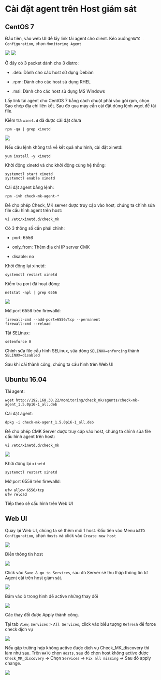 # Cài đặt agent trên Host giám sát

## CentOS 7

Đầu tiên, vào web UI để lấy link tải agent cho client. Kéo xuống `WATO - Configuration`, chọn `Monitoring Agent`

<img src="img/07.jpg">

<img src="img/08.jpg">

Ở đây có 3 packet dành cho 3 distro:

- .deb: Dành cho các host sử dụng Debian

- .rpm: Dành cho các host sử dụng RHEL

- .msi: Dành cho các host sử dụng MS Windows

Lấy link tải agent cho CentOS 7 bằng cách chuột phải vào gói rpm, chọn Sao chép địa chỉ liên kết. Sau đó qua máy cần cài đặt dùng lệnh wget để tải file.

Kiểm tra `xinet.d` đã được cài đặt chưa

```
rpm -qa | grep xinetd
```

<img src="img/09.jpg">

Nếu câu lệnh không trả về kết quả như hình, cài đặt xinetd:

```
yum install -y xinetd
```

Khởi động xinetd và cho khởi động cùng hệ thống:

```
systemctl start xinetd
systemctl enable xinetd
```

Cài đặt agent bằng lệnh:

```
rpm -ivh check-mk-agent-*
```

Để cho phép Check_MK server được truy cập vào host, chúng ta chỉnh sửa file cấu hình agent trên host:

```
vi /etc/xinetd.d/check_mk
```

Có 3 thông số cần phải chỉnh:

- port: 6556

- only_from: Thêm địa chỉ IP server CMK 

- disable: no

Khởi động lại xinetd:

```
systemctl restart xinetd
```

Kiểm tra port đã hoạt động:

```
netstat -npl | grep 6556
```

<img src="img/10.jpg">

Mở port 6556 trên firewalld:

```
firewall-cmd --add-port=6556/tcp --permanent
firewall-cmd --reload
```

Tắt SELinux:

```
setenforce 0
```

Chỉnh sửa file cấu hình SELinux, sửa dòng `SELINUX=enforcing` thành `SELINUX=disabled`

Sau khi cài thành công, chúng ta cấu hình trên Web UI

## Ubuntu 16.04

Tải agent:

```
wget http://192.168.30.22/monitoring/check_mk/agents/check-mk-agent_1.5.0p16-1_all.deb
```

Cài đặt agent:

```
dpkg -i check-mk-agent_1.5.0p16-1_all.deb
```

Để cho phép CMK Server được truy cập vào host, chúng ta chỉnh sửa file cấu hình agent trên host:

```
vi /etc/xinetd.d/check_mk
```

<img src="img/17.jpg">

Khởi động lại `xinetd`

```
systemctl restart xinetd
```

Mở port 6556 trên firewalld:

```
ufw allow 6556/tcp
ufw reload
```

Tiếp theo sẽ cấu hình trên Web UI 

## Web UI

Quay lại Web UI, chúng ta sẽ thêm mới 1 host. Đầu tiên vào Menu `WATO Configuration`, chọn `Hosts` và click vào `Create new host`

<img src="img/11.jpg">

Điền thông tin host 

<img src="img/12.jpg">

Click vào `Save & go to Services`, sau đó Server sẽ thu thập thông tin từ Agent cài trên host giám sát.

<img src="img/13.jpg"> 

Bấm vào ô trong hình để active những thay đổi

<img src="img/14.jpg">

Các thay đổi được Apply thành công.

Tại tab `View`, `Services` > `All Services`, click vào biểu tượng `Refresh` để force check dịch vụ

<img src="img/15.jpg">

Nếu gặp trường hợp không active được dịch vụ Check_MK_discovery thì làm như sau. Trên `WATO` chọn `Hosts`, sau đó chọn host không active được `Check_MK_discovery` -> Chọn `Services` -> `Fix all missing` -> Sau đó apply change.

<img src="img/16.jpg">